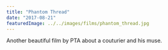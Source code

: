 ```yaml
---
title: "Phantom Thread"
date: "2017-08-21"
featuredImage: ../../images/films/phantom_thread.jpg
---
```


Another beautiful film by PTA about a couturier and his muse.


